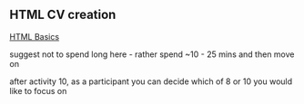 ## HTML CV creation


[HTML Basics](https://developer.mozilla.org/en-US/docs/Learn/Getting_started_with_the_web/HTML_basics)


suggest not to spend long here - rather spend ~10 - 25 mins and then move on

after activity 10, as a participant you can decide which of 8 or 10 you would like to focus on


